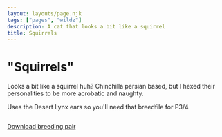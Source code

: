 ```yaml
---
layout: layouts/page.njk
tags: ["pages", "wildz"]
description: A cat that looks a bit like a squirrel
title: Squirrels
---
```

# "Squirrels"
Looks a bit like a squirrel huh? Chinchilla persian based, but I hexed their personalities to be more acrobatic and naughty.

Uses the Desert Lynx ears so you'll need that breedfile for P3/4

<img srcset="/public/images/Squirrel.png 2x">


[Download breeding pair](/public/downloads/sql.zip)
